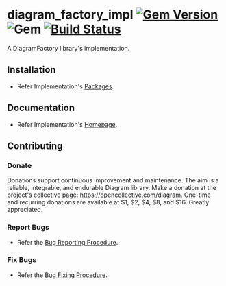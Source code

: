 # diagram_factory_impl [![Gem Version](https://badge.fury.io/rb/diagram_factory_impl.svg)](https://badge.fury.io/rb/diagram_factory_impl) ![Gem](https://img.shields.io/gem/dt/diagram_factory_impl) [![Build Status](https://travis-ci.com/Diligent-Software-LLC/diagram_factory_impl.svg?branch=master)](https://travis-ci.com/Diligent-Software-LLC/diagram_factory_impl)

A DiagramFactory library's implementation.

## Installation

- Refer Implementation's 
[Packages](https://docs.diligentsoftware.org/diagram-1/factory/packages#implementation).

## Documentation

- Refer Implementation's 
[Homepage](https://docs.diligentsoftware.org/diagram-1/factory/implementation).

## Contributing

### Donate

Donations support continuous improvement and maintenance. The aim is a reliable,
integrable, and endurable Diagram library. Make a donation at the project's 
collective page: https://opencollective.com/diagram. One-time and recurring 
donations are available at $1, $2, $4, $8, and $16. Greatly appreciated.

### Report Bugs

- Refer the 
[Bug Reporting Procedure](https://github.com/Diligent-Software-LLC/diagram_factory_impl/issues/1).

### Fix Bugs

- Refer the 
[Bug Fixing Procedure](https://github.com/Diligent-Software-LLC/diagram_factory_impl/issues/2).
